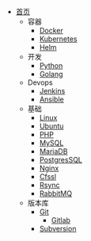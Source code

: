 - [首页](/)
  - 容器
    - [Docker](/zh-cn/docker/)
    - [Kubernetes](zh-cn/k8s/)
    - [Helm](zh-cn/helm/)
  - 开发
    - [Python](/zh-cn/python/)
    - [Golang](/zh-cn/go/)
  - Devops
    - [Jenkins](zh-cn/jenkins/)
    - [Ansible](zh-cn/ansible/)
  - 基础
    - [Linux](zh-cn/linux/)
    - [Ubuntu](zh-cn/ubuntu/)
    - [PHP](zh-cn/php/)
    - [MySQL](/zh-cn/mysql/)
    - [MariaDB](/zh-cn/mariadb/)
    - [PostgresSQL](/zh-cn/postgressql/)
    - [Nginx](/zh-cn/nginx/)
    - [Cfssl](zh/../zh-cn/cfssl/)
    - [Rsync](zh-cn/rsync/)
    - [RabbitMQ](zh-cn/rabbitmq/)
  - 版本库
    - [Git](zh-cn/git/)
      - [Gitlab](/zh-cn/git/gitlab/)
    - [Subversion](zh-cn/subversion/)
